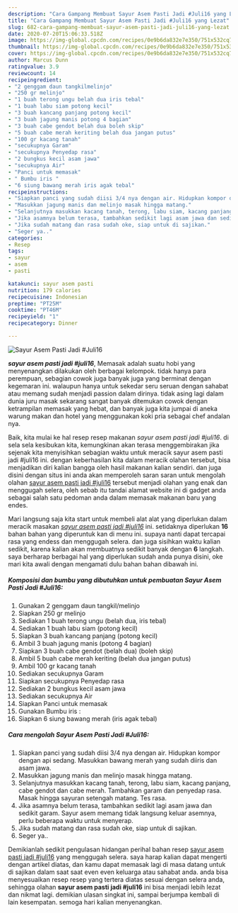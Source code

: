 ```yaml
---
description: "Cara Gampang Membuat Sayur Asem Pasti Jadi #Juli16 yang Lezat"
title: "Cara Gampang Membuat Sayur Asem Pasti Jadi #Juli16 yang Lezat"
slug: 682-cara-gampang-membuat-sayur-asem-pasti-jadi-juli16-yang-lezat
date: 2020-07-20T15:06:33.518Z
image: https://img-global.cpcdn.com/recipes/0e9b6da832e7e350/751x532cq70/sayur-asem-pasti-jadi-juli16-foto-resep-utama.jpg
thumbnail: https://img-global.cpcdn.com/recipes/0e9b6da832e7e350/751x532cq70/sayur-asem-pasti-jadi-juli16-foto-resep-utama.jpg
cover: https://img-global.cpcdn.com/recipes/0e9b6da832e7e350/751x532cq70/sayur-asem-pasti-jadi-juli16-foto-resep-utama.jpg
author: Marcus Dunn
ratingvalue: 3.9
reviewcount: 14
recipeingredient:
- "2 genggam daun tangkilmelinjo"
- "250 gr melinjo"
- "1 buah terong ungu belah dua iris tebal"
- "1 buah labu siam potong kecil"
- "3 buah kancang panjang potong kecil"
- "3 buah jagung manis potong 4 bagian"
- "3 buah cabe gendot belah dua boleh skip"
- "5 buah cabe merah keriting belah dua jangan putus"
- "100 gr kacang tanah"
- "secukupnya Garam"
- "secukupnya Penyedap rasa"
- "2 bungkus kecil asam jawa"
- "secukupnya Air"
- "Panci untuk memasak"
- " Bumbu iris "
- "6 siung bawang merah iris agak tebal"
recipeinstructions:
- "Siapkan panci yang sudah diisi 3/4 nya dengan air. Hidupkan kompor dengan api sedang. Masukkan bawang merah yang sudah diiris dan asam jawa."
- "Masukkan jagung manis dan melinjo masak hingga matang."
- "Selanjutnya masukkan kacang tanah, terong, labu siam, kacang panjang, cabe gendot dan cabe merah. Tambahkan garam dan penyedap rasa. Masak hingga sayuran setengah matang. Tes rasa."
- "Jika asamnya belum terasa, tambahkan sedikit lagi asam jawa dan sedikit garam. Sayur asem memang tidak langsung keluar asemnya, perlu beberapa waktu untuk menyerap."
- "Jika sudah matang dan rasa sudah oke, siap untuk di sajikan."
- "Seger ya.."
categories:
- Resep
tags:
- sayur
- asem
- pasti

katakunci: sayur asem pasti 
nutrition: 179 calories
recipecuisine: Indonesian
preptime: "PT25M"
cooktime: "PT46M"
recipeyield: "1"
recipecategory: Dinner

---
```



![Sayur Asem Pasti Jadi #Juli16](https://img-global.cpcdn.com/recipes/0e9b6da832e7e350/751x532cq70/sayur-asem-pasti-jadi-juli16-foto-resep-utama.jpg)

<b><i>sayur asem pasti jadi #juli16</i></b>, Memasak adalah suatu hobi yang menyenangkan dilakukan oleh berbagai kelompok. tidak hanya para perempuan, sebagian cowok juga banyak juga yang berminat dengan kegemaran ini. walaupun hanya untuk sekedar seru seruan dengan sahabat atau memang sudah menjadi passion dalam dirinya. tidak asing lagi dalam dunia juru masak sekarang sangat banyak ditemukan cowok dengan ketrampilan memasak yang hebat, dan banyak juga kita jumpai di aneka warung makan dan hotel yang menggunakan koki pria sebagai chef andalan nya.



Baik, kita mulai ke hal resep resep makanan <i>sayur asem pasti jadi #juli16</i>. di sela sela kesibukan kita, kemungkinan akan terasa menggembirakan jika sejenak kita menyisihkan sebagian waktu untuk meracik sayur asem pasti jadi #juli16 ini. dengan keberhasilan kita dalam meracik olahan tersebut, bisa menjadikan diri kalian bangga oleh hasil makanan kalian sendiri. dan juga disini dengan situs ini anda akan memperoleh saran saran untuk mengolah olahan <u>sayur asem pasti jadi #juli16</u> tersebut menjadi olahan yang enak dan menggugah selera, oleh sebab itu tandai alamat website ini di gadget anda sebagai salah satu pedoman anda dalam memasak makanan baru yang endes.


Mari langsung saja kita start untuk membeli alat alat yang diperlukan dalam meracik masakan <u><i>sayur asem pasti jadi #juli16</i></u> ini. setidaknya diperlukan <b>16</b> bahan bahan yang diperuntuk kan di menu ini. supaya nanti dapat tercapai rasa yang endess dan menggugah selera. dan juga sisihkan waktu kalian sedikit, karena kalian akan membuatnya sedikit banyak dengan <b>6</b> langkah. saya berharap berbagai hal yang diperlukan sudah anda punya disini, oke mari kita awali dengan mengamati dulu bahan bahan dibawah ini.

<!--inarticleads1-->

##### Komposisi dan bumbu yang dibutuhkan untuk pembuatan Sayur Asem Pasti Jadi #Juli16:

1. Gunakan 2 genggam daun tangkil/melinjo
1. Siapkan 250 gr melinjo
1. Sediakan 1 buah terong ungu (belah dua, iris tebal)
1. Sediakan 1 buah labu siam (potong kecil)
1. Siapkan 3 buah kancang panjang (potong kecil)
1. Ambil 3 buah jagung manis (potong 4 bagian)
1. Siapkan 3 buah cabe gendot (belah dua) (boleh skip)
1. Ambil 5 buah cabe merah keriting (belah dua jangan putus)
1. Ambil 100 gr kacang tanah
1. Sediakan secukupnya Garam
1. Siapkan secukupnya Penyedap rasa
1. Sediakan 2 bungkus kecil asam jawa
1. Sediakan secukupnya Air
1. Siapkan Panci untuk memasak
1. Gunakan  Bumbu iris :
1. Siapkan 6 siung bawang merah (iris agak tebal)




<!--inarticleads2-->

##### Cara mengolah Sayur Asem Pasti Jadi #Juli16:

1. Siapkan panci yang sudah diisi 3/4 nya dengan air. Hidupkan kompor dengan api sedang. Masukkan bawang merah yang sudah diiris dan asam jawa.
1. Masukkan jagung manis dan melinjo masak hingga matang.
1. Selanjutnya masukkan kacang tanah, terong, labu siam, kacang panjang, cabe gendot dan cabe merah. Tambahkan garam dan penyedap rasa. Masak hingga sayuran setengah matang. Tes rasa.
1. Jika asamnya belum terasa, tambahkan sedikit lagi asam jawa dan sedikit garam. Sayur asem memang tidak langsung keluar asemnya, perlu beberapa waktu untuk menyerap.
1. Jika sudah matang dan rasa sudah oke, siap untuk di sajikan.
1. Seger ya..




Demikianlah sedikit pengulasan hidangan perihal bahan resep <u>sayur asem pasti jadi #juli16</u> yang menggugah selera. saya harap kalian dapat mengerti dengan artikel diatas, dan kamu dapat memasak lagi di masa datang untuk di sajikan dalam saat saat even even keluarga atau sahabat anda. anda bisa menyesuaikan resep resep yang tertera diatas sesuai dengan selera anda, sehingga olahan <b>sayur asem pasti jadi #juli16</b> ini bisa menjadi lebih lezat dan nikmat lagi. demikian ulasan singkat ini, sampai berjumpa kembali di lain kesempatan. semoga hari kalian menyenangkan.
